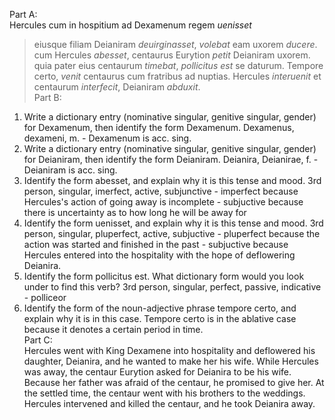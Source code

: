 Part A:  
Hercules cum in hospitium ad Dexamenum regem *uenisset*
>eiusque filiam Deianiram *deuirginasset*,
*volebat* eam uxorem *ducere*.
>cum Hercules *abesset*,
centaurus Eurytion *petit* Deianiram uxorem.
>quia pater eius centaurum *timebat*,
*pollicitus est* se daturum.
>Tempore certo,
*venit* centaurus cum fratribus ad nuptias.
>Hercules *interuenit* 
et centaurum *interfecit*,
>Deianiram *abduxit*.  
Part B:  
1. Write a dictionary entry (nominative singular, genitive singular, gender) for Dexamenum, then identify the form Dexamenum.
Dexamenus, dexameni, m. - Dexamenum is acc. sing.   
1. Write a dictionary entry (nominative singular, genitive singular, gender) for Deianiram, then identify the form Deianiram.
Deianira, Deianirae, f. - Deianiram is acc. sing.  
1. Identify the form abesset, and explain why it is this tense and mood.
3rd person, singular, imerfect, active, subjunctive - imperfect because Hercules's action of going away is incomplete - subjuctive because there is uncertainty as to how long he will be away for  
1. Identify the form uenisset, and explain why it is this tense and mood.
3rd person, singular, pluperfect, active, subjuctive - pluperfect because the action was started and finished in the past - subjuctive because Hercules entered into the hospitality with the hope of deflowering Deianira.
1. Identify the form pollicitus est. What dictionary form would you look under to find this verb?
3rd person, singular, perfect, passive, indicative - polliceor  
1. Identify the form of the noun-adjective phrase tempore certo, and explain why it is in this case.
Tempore certo is in the ablative case because it denotes a certain period in time.   
Part C:  
Hercules went with King Dexamene into hospitality and deflowered his daughter, Deianira, and he wanted to make her his wife. While Hercules was away, the centaur Eurytion asked for Deianira to be his wife. Because her father was afraid of the centaur, he promised to give her. At the settled time, the centaur went with his brothers to the weddings. Hercules intervened and killed the centaur, and he took Deianira away. 
